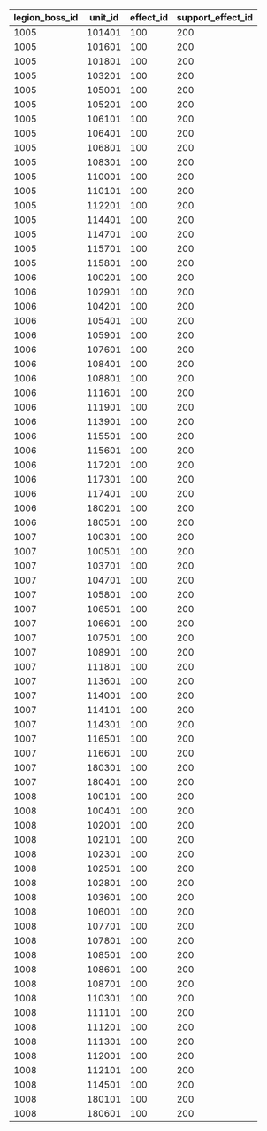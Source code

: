 |legion_boss_id|unit_id|effect_id|support_effect_id|
| --- | --- | --- | --- |
|1005|101401|100|200|
|1005|101601|100|200|
|1005|101801|100|200|
|1005|103201|100|200|
|1005|105001|100|200|
|1005|105201|100|200|
|1005|106101|100|200|
|1005|106401|100|200|
|1005|106801|100|200|
|1005|108301|100|200|
|1005|110001|100|200|
|1005|110101|100|200|
|1005|112201|100|200|
|1005|114401|100|200|
|1005|114701|100|200|
|1005|115701|100|200|
|1005|115801|100|200|
|1006|100201|100|200|
|1006|102901|100|200|
|1006|104201|100|200|
|1006|105401|100|200|
|1006|105901|100|200|
|1006|107601|100|200|
|1006|108401|100|200|
|1006|108801|100|200|
|1006|111601|100|200|
|1006|111901|100|200|
|1006|113901|100|200|
|1006|115501|100|200|
|1006|115601|100|200|
|1006|117201|100|200|
|1006|117301|100|200|
|1006|117401|100|200|
|1006|180201|100|200|
|1006|180501|100|200|
|1007|100301|100|200|
|1007|100501|100|200|
|1007|103701|100|200|
|1007|104701|100|200|
|1007|105801|100|200|
|1007|106501|100|200|
|1007|106601|100|200|
|1007|107501|100|200|
|1007|108901|100|200|
|1007|111801|100|200|
|1007|113601|100|200|
|1007|114001|100|200|
|1007|114101|100|200|
|1007|114301|100|200|
|1007|116501|100|200|
|1007|116601|100|200|
|1007|180301|100|200|
|1007|180401|100|200|
|1008|100101|100|200|
|1008|100401|100|200|
|1008|102001|100|200|
|1008|102101|100|200|
|1008|102301|100|200|
|1008|102501|100|200|
|1008|102801|100|200|
|1008|103601|100|200|
|1008|106001|100|200|
|1008|107701|100|200|
|1008|107801|100|200|
|1008|108501|100|200|
|1008|108601|100|200|
|1008|108701|100|200|
|1008|110301|100|200|
|1008|111101|100|200|
|1008|111201|100|200|
|1008|111301|100|200|
|1008|112001|100|200|
|1008|112101|100|200|
|1008|114501|100|200|
|1008|180101|100|200|
|1008|180601|100|200|